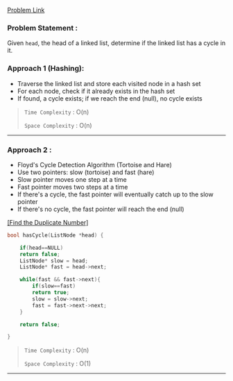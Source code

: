 [Problem Link](https://leetcode.com/problems/linked-list-cycle/description/)
### Problem Statement : 

Given `head`, the head of a linked list, determine if the linked list has a cycle in it.

### Approach 1 (Hashing):

- Traverse the linked list and store each visited node in a hash set
- For each node, check if it already exists in the hash set
- If found, a cycle exists; if we reach the end (null), no cycle exists


> `Time Complexity` : O(n)
> 
> `Space Complexity` : O(n)

---

### Approach 2 : 

- Floyd's Cycle Detection Algorithm (Tortoise and Hare)
- Use two pointers: slow (tortoise) and fast (hare)
- Slow pointer moves one step at a time
- Fast pointer moves two steps at a time
- If there's a cycle, the fast pointer will eventually catch up to the slow pointer
- If there's no cycle, the fast pointer will reach the end (null)

[[Find the Duplicate Number]](Proof)

``` cpp
bool hasCycle(ListNode *head) {

	if(head==NULL)
	return false;
	ListNode* slow = head;
	ListNode* fast = head->next;

	while(fast && fast->next){
		if(slow==fast)
		return true;
		slow = slow->next;
		fast = fast->next->next;
	}

	return false;

}
```



> `Time Complexity` : O(n)
> 
> `Space Complexity` : O(1)


---

